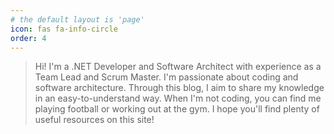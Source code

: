 ```yaml
---
# the default layout is 'page'
icon: fas fa-info-circle
order: 4
---
```


>   Hi! I'm a .NET Developer and Software Architect with experience as a Team Lead 
          and Scrum Master. I'm passionate about coding and software architecture. 
          Through this blog, I aim to share my knowledge in an easy-to-understand way.
          When I'm not coding, you can find me playing football or working out at the gym.
          I hope you'll find plenty of useful resources on this site!
      
